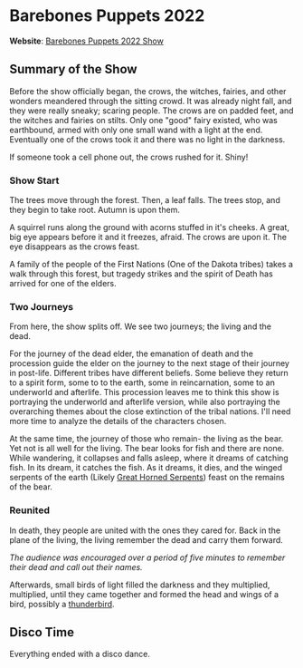 # Barebones Puppets 2022

**Website**: [Barebones Puppets 2022 Show](https://barebonespuppets.org/2022-show/)

## Summary of the Show

Before the show officially began, the crows, the witches, fairies, and other wonders meandered through the sitting crowd. It was already night fall, and they were really sneaky; scaring people. The crows are on padded feet, and the witches and fairies on stilts. Only one "good" fairy existed, who was earthbound, armed with only one small wand with a light at the end. Eventually one of the crows took it and there was no light in the darkness.

If someone took a cell phone out, the crows rushed for it. Shiny!

### Show Start

The trees move through the forest. Then, a leaf falls. The trees stop, and they begin to take root. Autumn is upon them.

A squirrel runs along the ground with acorns stuffed in it's cheeks. A great, big eye appears before it and it freezes, afraid. The crows are upon it. The eye disappears as the crows feast.

A family of the people of the First Nations (One of the Dakota tribes) takes a walk through this forest, but tragedy strikes and the spirit of Death has arrived for one of the elders.

### Two Journeys

From here, the show splits off. We see two journeys; the living and the dead.

For the journey of the dead elder, the emanation of death and the procession guide the elder on the journey to the next stage of their journey in post-life. Different tribes have different beliefs. Some believe they return to a spirit form, some to to the earth, some in reincarnation, some to an underworld and afterlife. This procession leaves me to think this show is portraying the underworld and afterlife version, while also portraying the overarching themes about the close extinction of the tribal nations. I'll need more time to analyze the details of the characters chosen.

At the same time, the journey of those who remain- the living as the bear. Yet not is all well for the living. The bear looks for fish and there are none. While wandering, it collapses and falls asleep, where it dreams of catching fish. In its dream, it catches  the fish. As it dreams, it dies, and the winged serpents of the earth (Likely [Great Horned Serpents](https://en.wikipedia.org/wiki/Horned_Serpent#In_Native_American_cultures)) feast on the remains of the bear.

### Reunited

In death, they people are united with the ones they cared for. Back in the plane of the living, the living remember the dead and carry them forward.

*The audience was encouraged over a period of five minutes to remember their dead and call out their names.*

Afterwards, small birds of light filled the darkness and they multiplied, multiplied, until they came together and formed the head and wings of a bird, possibly a [thunderbird](https://en.wikipedia.org/wiki/Thunderbird_(mythology)).

## Disco Time

Everything ended with a disco dance.
